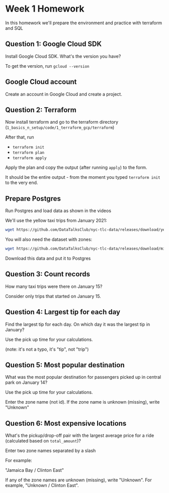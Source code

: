# Week 1 Homework

In this homework we'll prepare the environment and practice with terraform and SQL

## Question 1: Google Cloud SDK

Install Google Cloud SDK. What's the version you have?

To get the version, run `gcloud --version`

## Google Cloud account

Create an account in Google Cloud and create a project.

## Question 2: Terraform

Now install terraform and go to the terraform directory (`1_basics_n_setup/code/1_terraform_gcp/terraform`)

After that, run

* `terraform init`
* `terraform plan`
* `terraform apply`

Apply the plan and copy the output (after running `apply`) to the form.

It should be the entire output - from the moment you typed `terraform init` to the very end.

## Prepare Postgres

Run Postgres and load data as shown in the videos

We'll use the yellow taxi trips from January 2021:

```bash
wget https://github.com/DataTalksClub/nyc-tlc-data/releases/download/yellow/yellow_tripdata_2020-01.csv.gz
```

You will also need the dataset with zones:

```bash
wget https://github.com/DataTalksClub/nyc-tlc-data/releases/download/misc/taxi_zone_lookup.csv
```

Download this data and put it to Postgres

## Question 3: Count records

How many taxi trips were there on January 15?

Consider only trips that started on January 15.

## Question 4: Largest tip for each day

Find the largest tip for each day.
On which day it was the largest tip in January?

Use the pick up time for your calculations.

(note: it's not a typo, it's "tip", not "trip")

## Question 5: Most popular destination

What was the most popular destination for passengers picked up
in central park on January 14?

Use the pick up time for your calculations.

Enter the zone name (not id). If the zone name is unknown (missing), write "Unknown"

## Question 6: Most expensive locations

What's the pickup/drop-off pair with the largest
average price for a ride (calculated based on `total_amount`)?

Enter two zone names separated by a slash

For example:

"Jamaica Bay / Clinton East"

If any of the zone names are unknown (missing), write "Unknown". For example, "Unknown / Clinton East".
